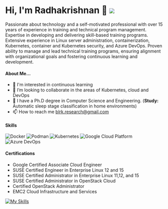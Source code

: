 # Hi, I'm Radhakrishnan 👋 ![](https://komarev.com/ghpvc/?username=blrk&color=green)
Passionate about technology and a self-motivated professional with over 15 years of experience in training and technical program management. Expertise in developing and delivering skill-based training programs. Extensive experience in Linux server administration, containerization, Kubernetes, container and Kubernetes security, and Azure DevOps. Proven ability to manage and lead technical training programs, ensuring alignment with organizational goals and fostering continuous learning and development.

#### About Me...
- 👀 I'm interested in continuous learning
- 💞️ I’m looking to collaborate in the areas of Kubernetes, cloud and DevOps
- 🌱 I have a Ph.D degree in Computer Science and Engineering. (<b>Study:</b> Automatic sleep stage classification in home environments)
- 📫 How to reach me blrk.research@gmail.com

#### Skills
<p>
<img alt="Docker" src="https://img.shields.io/badge/-Docker-46a2f1?style=flat-square&logo=docker&logoColor=white" />
<img alt="Podman" src="https://img.shields.io/badge/-podman-f7df1c?style=flat-square&logo=Podman&logoColor=black" />
<img alt="Kubernetes" src="https://img.shields.io/badge/-kubernetes-7953b3?style=flat-square&logo=Kubernetes&logoColor=white" />
<img alt="Google Cloud Platform" src="https://img.shields.io/badge/-Google_Cloud_Platform-1a73e8?style=flat-square&logo=google-cloud&logoColor=white" />
<img alt="Azure DevOps" src="https://img.shields.io/badge/-azuredevops-007ACC?style=flat-square&logo=Azure DevOps&logoColor=white" />
</p>

#### Certifications
* Google Certified Associate Cloud Engineer
* SUSE Certified Engineer in Enterprise Linux 12 and 15
* SUSE Certified Administrator in Enterprise Linux 11,12, and 15
* SUSE Certified Administrator in OpenStack Cloud
* Certified OpenStack Administrator
* EMC2 Cloud Infrastructure and Services

[![My Skills](https://skillicons.dev/icons?i=kubernetes,docker,linux,redhat,aws,gcp,azure,openstack,git,python,anaconda)](https://skillicons.dev)
<!---
blrk/blrk is a ✨ special ✨ repository because its `README.md` (this file) appears on your GitHub profile.
You can click the Preview link to take a look at your changes.
--->
